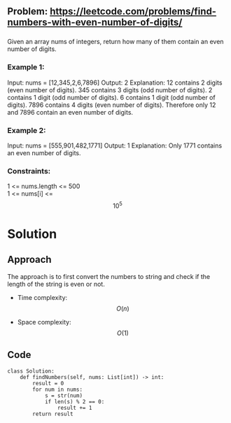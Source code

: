 ## Problem: https://leetcode.com/problems/find-numbers-with-even-number-of-digits/
### 
Given an array nums of integers, return how many of them contain an even number of digits.
 
### Example 1:
Input: nums = [12,345,2,6,7896]
Output: 2
Explanation: 
12 contains 2 digits (even number of digits). 
345 contains 3 digits (odd number of digits). 
2 contains 1 digit (odd number of digits). 
6 contains 1 digit (odd number of digits). 
7896 contains 4 digits (even number of digits). 
Therefore only 12 and 7896 contain an even number of digits.

### Example 2:
Input: nums = [555,901,482,1771]
Output: 1 
Explanation: 
Only 1771 contains an even number of digits.

### Constraints:
1 <= nums.length <= 500 \
1 <= nums[i] <= $$10^5$$
# Solution
## Approach
The approach is to first convert the numbers to string and check if the length of the string is even or not.

- Time complexity:
$$O(n)$$

- Space complexity:
$$O(1)$$

## Code
```python3 []
class Solution:
    def findNumbers(self, nums: List[int]) -> int:
        result = 0
        for num in nums:
            s = str(num)
            if len(s) % 2 == 0:
                result += 1
        return result
```

